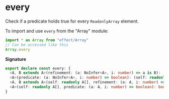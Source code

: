 # every

Check if a predicate holds true for every `ReadonlyArray` element.

To import and use `every` from the "Array" module:

```ts
import * as Array from "effect/Array"
// Can be accessed like this
Array.every
```

**Signature**

```ts
export declare const every: {
  <A, B extends A>(refinement: (a: NoInfer<A>, i: number) => a is B): (self: readonly A[]) => self is readonly B[]
  <A>(predicate: (a: NoInfer<A>, i: number) => boolean): (self: readonly A[]) => boolean
  <A, B extends A>(self: readonly A[], refinement: (a: A, i: number) => a is B): self is readonly B[]
  <A>(self: readonly A[], predicate: (a: A, i: number) => boolean): boolean
}
```
